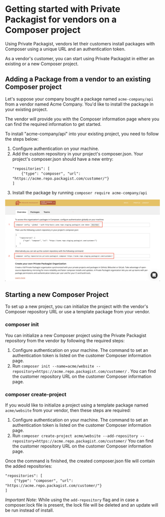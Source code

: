 # Getting started with Private Packagist for vendors on a Composer project

Using Private Packagist, vendors let their customers install packages with Composer using a unique URL and an authentication token.

As a vendor's customer, you can start using Private Packagist in either an existing or a new Composer project.

## Adding a Package from a vendor to an existing Composer project

Let's suppose your company bought a package named `acme-company/api` from a vendor named Acme Company. You'd like to install the package in your existing project.

The vendor will provide you with the Composer information page where you can find the required information to get started.

To install "acme-company/api" into your existing project, you need to follow the steps below:

1. Configure authentication on your machine.
2. Add the custom repository in your project's composer.json. Your project's composer.json should have a new entry:
    ```
    "repositories": [
        {"type": "composer", "url": "https://acme.repo.packagist.com/customer/"}
    ]
    ```
3. Install the package by running `composer require acme-company/api`
           
![Customer Composer Information](/Resources/public/img/docs/customer-composer-information.png)

## Starting a new Composer Project

To set up a new project, you can initialize the project with the vendor's Composer repository URL or use a template package from your vendor.

### composer init
You can initialize a new Composer project using the Private Packagist repository from the vendor by following the required steps:

1. Configure authentication on your machine. The command to set an authentication token is listed on the customer Composer information page.
2. Run `composer init --name=acme/website --repository=https://acme.repo.packagist.com/customer/` . You can find the customer repository URL on the customer Composer information page. 

### composer create-project

If you would like to initialize a project using a template package named `acme/website` from your vendor, then these steps are required:

1. Configure authentication on your machine. The command to set an authentication token is listed on the customer Composer information page.
2. Run `composer create-project acme/website --add-repository --repository=https://acme.repo.packagist.com/customer/` You can find the customer repository URL on the customer Composer information page. 

Once the command is finished, the created composer.json file will contain the added repositories:

```
"repositories": [
    {"type": "composer", "url": "https://acme.repo.packagist.com/customer/"}
]
```

*Important Note:* While using the `add-repository` flag and in case a composer.lock file is present, the lock file will be deleted and an update will be run instead of install.
